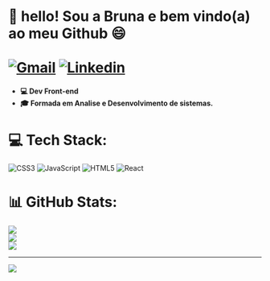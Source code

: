 # 💫 hello! Sou a Bruna e bem vindo(a) ao meu Github 😄<br><br><a href="mailto: bruhbg55@gmail.com"><img src="https://img.shields.io/badge/Gmail-red?style=flat&logo=Gmail&logoColor=white" alt="Gmail" /></a> <a href="https://www.linkedin.com/in/bruna-gomes-10b1851a1/" target="_blank"><img src="https://img.shields.io/badge/LinkedIn-blue?style=flat&logo=linkedin&labelColor=blue" alt="Linkedin" /></a> </div> <h4> <ul> <li>💻 Dev Front-end </li> <li>🎓 Formada em Analise e Desenvolvimento de sistemas.</li></h4>

# 💻 Tech Stack:
![CSS3](https://img.shields.io/badge/css3-%231572B6.svg?style=for-the-badge&logo=css3&logoColor=white) ![JavaScript](https://img.shields.io/badge/javascript-%23323330.svg?style=for-the-badge&logo=javascript&logoColor=%23F7DF1E) ![HTML5](https://img.shields.io/badge/html5-%23E34F26.svg?style=for-the-badge&logo=html5&logoColor=white) ![React](https://img.shields.io/badge/react-%2320232a.svg?style=for-the-badge&logo=react&logoColor=%2361DAFB)
# 📊 GitHub Stats:
![](https://github-readme-stats.vercel.app/api?username=gcbruna&theme=dark&hide_border=false&include_all_commits=false&count_private=false)<br/>
![](https://github-readme-streak-stats.herokuapp.com/?user=gcbruna&theme=dark&hide_border=false)<br/>
![](https://github-readme-stats.vercel.app/api/top-langs/?username=gcbruna&theme=dark&hide_border=false&include_all_commits=false&count_private=false&layout=compact)

---
[![](https://visitcount.itsvg.in/api?id=gcbruna&icon=0&color=0)](https://visitcount.itsvg.in)

<!-- Proudly created with GPRM ( https://gprm.itsvg.in ) -->
